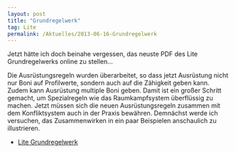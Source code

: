 ```yaml
---
layout: post
title: "Grundregelwerk"
tag: Lite
permalink: /Aktuelles/2013-06-16-Grundregelwerk
---
```


Jetzt hätte ich doch beinahe vergessen, das neuste PDF des Lite Grundregelwerks online zu stellen&hellip;

Die Ausrüstungsregeln wurden überarbeitet, so dass jetzt Ausrüstung nicht nur Boni auf Profilwerte, sondern auch auf die Zähigkeit geben kann. Zudem kann Ausrüstung multiple Boni geben. Damit ist ein großer Schritt gemacht, um Spezialregeln wie das Raumkampfsystem überflüssig zu machen. Jetzt müssen sich die neuen Ausrüstungsregeln zusammen mit dem Konfliktsystem auch in der Praxis bewähren. Demnächst werde ich versuchen, das Zusammenwirken in ein paar Beispielen anschaulich zu illustrieren.

- [Lite Grundregelwerk](https://lite.jcgames.de/Publikationen/)


